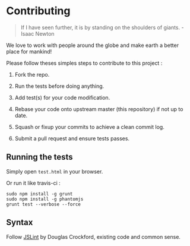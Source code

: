 # Contributing

> If I have seen further, it is by standing on the shoulders of giants. - Isaac Newton

We love to work with people around the globe and make earth a better place for mankind!

Please follow theses simples steps to contribute to this project :

1. Fork the repo.

2. Run the tests before doing anything.

3. Add test(s) for your code modification.

4. Rebase your code onto upstream master (this repository) if not up to date.

5. Squash or fixup your commits to achieve a clean commit log.

6. Submit a pull request and ensure tests passes.

## Running the tests

Simply open `test.html` in your browser.

Or run it like travis-ci :

    sudo npm install -g grunt
    sudo npm install -g phantomjs
    grunt test --verbose --force

## Syntax

Follow [JSLint](http://www.jslint.com/lint.html) by Douglas Crockford, existing code and common sense.